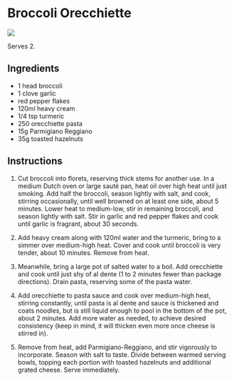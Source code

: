 # Broccoli Orecchiette
![](https://www.seriouseats.com/thmb/w8pvUxsKLOB6R4Q71bCMcpwew_4=/750x0/filters:no_upscale():max_bytes(150000):strip_icc():format(webp)/20230530-SEA-Broccoliorecchiette-AmandaSuarez-16-a005aec0dcd1443f9dce2c4f1a7f7019.jpg)

Serves 2.

## Ingredients
- 1 head broccoli
- 1 clove garlic
- red pepper flakes
- 120ml heavy cream
- 1/4 tsp turmeric
- 250 orecchiette pasta
- 15g Parmigiano Reggiano
- 35g toasted hazelnuts

## Instructions
1. Cut broccoli into florets, reserving thick stems for another use.
   In a medium Dutch oven or large sauté pan, heat oil over high heat until just smoking. 
   Add half the broccoli, season lightly with salt, and cook, stirring occasionally, until well browned on at least one side, about 5 minutes. Lower heat to medium-low, stir in remaining broccoli, and season lightly with salt. 
   Stir in garlic and red pepper flakes and cook until garlic is fragrant, about 30 seconds.

2. Add heavy cream along with 120ml water and the turmeric, bring to a simmer over medium-high heat. 
   Cover and cook until broccoli is very tender, about 10 minutes. 
   Remove from heat.

3. Meanwhile, bring a large pot of salted water to a boil. 
   Add orecchiette and cook until just shy of al dente (1 to 2 minutes fewer than package directions). 
   Drain pasta, reserving some of the pasta water.

4. Add orecchiette to pasta sauce and cook over medium-high heat, stirring constantly, until pasta is al dente and sauce is thickened and coats noodles, but is still liquid enough to pool in the bottom of the pot, about 2 minutes. 
   Add more water as needed, to achieve desired consistency (keep in mind, it will thicken even more once cheese is stirred in).

5. Remove from heat, add Parmigiano-Reggiano, and stir vigorously to incorporate. Season with salt to taste. Divide between warmed serving bowls, topping each portion with toasted hazelnuts and additional grated cheese. Serve immediately.